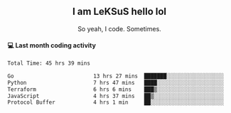 <h2 align="center">I am LeKSuS hello lol</h2>
<p align="center">So yeah, I code. Sometimes.</p>

#### :computer: Last month coding activity
<!--START_SECTION:waka-->

```txt
Total Time: 45 hrs 39 mins

Go                         13 hrs 27 mins  ███████░░░░░░░░░░░░░░░░░░   28.47 %
Python                     7 hrs 47 mins   ████░░░░░░░░░░░░░░░░░░░░░   16.48 %
Terraform                  6 hrs 6 mins    ███▒░░░░░░░░░░░░░░░░░░░░░   12.90 %
JavaScript                 4 hrs 37 mins   ██▒░░░░░░░░░░░░░░░░░░░░░░   09.80 %
Protocol Buffer            4 hrs 1 min     ██░░░░░░░░░░░░░░░░░░░░░░░   08.53 %
```

<!--END_SECTION:waka-->
